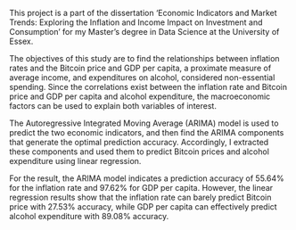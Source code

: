 This project is a part of the dissertation ‘Economic Indicators and Market Trends: Exploring the Inflation and Income Impact on Investment and Consumption’ for my Master’s degree in Data Science at the University of Essex.

The objectives of this study are to find the relationships between inflation rates and the Bitcoin price and GDP per capita, a proximate measure of average income, and expenditures on alcohol, considered non-essential spending. Since the correlations exist between the inflation rate and Bitcoin price and GDP per capita and alcohol expenditure, the macroeconomic factors can be used to explain both variables of interest. 

The Autoregressive Integrated Moving Average (ARIMA) model is used to predict the two economic indicators, and then find the ARIMA components that generate the optimal prediction accuracy. Accordingly, I extracted these components and used them to predict Bitcoin prices and alcohol expenditure using linear regression.

For the result, the ARIMA model indicates a prediction accuracy of 55.64% for the inflation rate and 97.62% for GDP per capita. However, the linear regression results show that the inflation rate can barely predict Bitcoin price with 27.53% accuracy, while GDP per capita can effectively predict alcohol expenditure with 89.08% accuracy.
